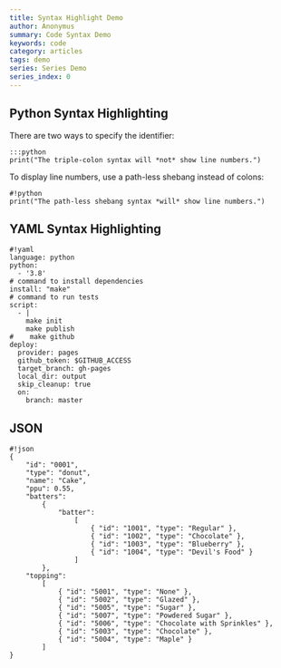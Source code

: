 ```yaml
---
title: Syntax Highlight Demo
author: Anonymus
summary: Code Syntax Demo
keywords: code
category: articles
tags: demo
series: Series Demo
series_index: 0
---
```


## Python Syntax Highlighting

There are two ways to specify the identifier:

    :::python
    print("The triple-colon syntax will *not* show line numbers.")

To display line numbers, use a path-less shebang instead of colons:

    #!python
    print("The path-less shebang syntax *will* show line numbers.")


## YAML Syntax Highlighting


	#!yaml
	language: python
	python:
	  - '3.8'
	# command to install dependencies
	install: "make"
	# command to run tests
	script:
	  - |
	    make init
	    make publish
	#    make github
	deploy:
	  provider: pages
	  github_token: $GITHUB_ACCESS
	  target_branch: gh-pages
	  local_dir: output
	  skip_cleanup: true
	  on:
	    branch: master


## JSON 


	#!json
	{
		"id": "0001",
		"type": "donut",
		"name": "Cake",
		"ppu": 0.55,
		"batters":
			{
				"batter":
					[
						{ "id": "1001", "type": "Regular" },
						{ "id": "1002", "type": "Chocolate" },
						{ "id": "1003", "type": "Blueberry" },
						{ "id": "1004", "type": "Devil's Food" }
					]
			},
		"topping":
			[
				{ "id": "5001", "type": "None" },
				{ "id": "5002", "type": "Glazed" },
				{ "id": "5005", "type": "Sugar" },
				{ "id": "5007", "type": "Powdered Sugar" },
				{ "id": "5006", "type": "Chocolate with Sprinkles" },
				{ "id": "5003", "type": "Chocolate" },
				{ "id": "5004", "type": "Maple" }
			]
	}